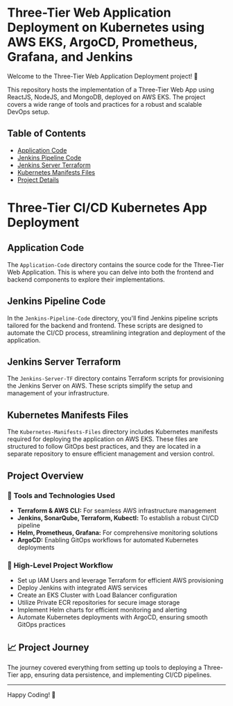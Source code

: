 # Three-Tier Web Application Deployment on Kubernetes using AWS EKS, ArgoCD, Prometheus, Grafana, and Jenkins


Welcome to the Three-Tier Web Application Deployment project! 🚀

This repository hosts the implementation of a Three-Tier Web App using ReactJS, NodeJS, and MongoDB, deployed on AWS EKS. The project covers a wide range of tools and practices for a robust and scalable DevOps setup.

## Table of Contents
- [Application Code](#application-code)
- [Jenkins Pipeline Code](#jenkins-pipeline-code)
- [Jenkins Server Terraform](#jenkins-server-terraform)
- [Kubernetes Manifests Files](#kubernetes-manifests-files)
- [Project Details](#project-details)

# Three-Tier CI/CD Kubernetes App Deployment

## Application Code
The `Application-Code` directory contains the source code for the Three-Tier Web Application. This is where you can delve into both the frontend and backend components to explore their implementations.

## Jenkins Pipeline Code
In the `Jenkins-Pipeline-Code` directory, you'll find Jenkins pipeline scripts tailored for the backend and frontend. These scripts are designed to automate the CI/CD process, streamlining integration and deployment of the application.

## Jenkins Server Terraform
The `Jenkins-Server-TF` directory contains Terraform scripts for provisioning the Jenkins Server on AWS. These scripts simplify the setup and management of your infrastructure.

## Kubernetes Manifests Files
The `Kubernetes-Manifests-Files` directory includes Kubernetes manifests required for deploying the application on AWS EKS. These files are structured to follow GitOps best practices, and they are located in a separate repository to ensure efficient management and version control.

## Project Overview

### 🧰 **Tools and Technologies Used**
- **Terraform & AWS CLI:** For seamless AWS infrastructure management
- **Jenkins, SonarQube, Terraform, Kubectl:** To establish a robust CI/CD pipeline
- **Helm, Prometheus, Grafana:** For comprehensive monitoring solutions
- **ArgoCD:** Enabling GitOps workflows for automated Kubernetes deployments

### 🚀 **High-Level Project Workflow**
- Set up IAM Users and leverage Terraform for efficient AWS provisioning
- Deploy Jenkins with integrated AWS services
- Create an EKS Cluster with Load Balancer configuration
- Utilize Private ECR repositories for secure image storage
- Implement Helm charts for efficient monitoring and alerting
- Automate Kubernetes deployments with ArgoCD, ensuring smooth GitOps practices


## 📈 Project Journey

The journey covered everything from setting up tools to deploying a Three-Tier app, ensuring data persistence, and implementing CI/CD pipelines.

---

Happy Coding! 🚀

